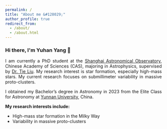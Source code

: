 ```yaml
---
permalink: /
title: "About me &#128029;"
author_profile: true
redirect_from: 
  - /about/
  - /about.html
---
```


<h3>Hi there, I'm Yuhan Yang &#128075;</h3>
<p align="justify">
I am currently a PhD student at the <a href="https://english.shao.ac.cn/" target="_blank" rel="noopener noreferrer">Shanghai Astronomical Observatory</a>, Chinese Academy of Sciences (CAS), majoring in Astrophysics, supervised by <a href="https://scholar.google.com/citations?hl=en&user=9jmhWdcAAAAJ&view_op=list_works" target="_blank" rel="noopener noreferrer">Dr. Tie Liu</a>. My research interest is star formation, especially high-mass stars. My current research focuses on submillimeter variability in massive proto-clusters.
</p>

<p align="justify">
  I obtained my Bachelor’s degree in Astronomy in 2023 from the Elite Class for Astronomy at 
  <a href="http://english.ynu.edu.cn/" target="_blank" rel="noopener noreferrer">Yunnan University</a>, China.
</p>

<p align = "justify"> 
<strong>My research interests include:</strong>
</p>
  
<ul>
<li>High-mass star formation in the Milky Way</li>
<li>Variability in massive proto-clusters</li>
</ul>
